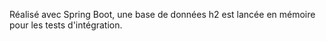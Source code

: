 Réalisé avec Spring Boot, une base de données h2 est lancée en mémoire pour les tests d'intégration.
